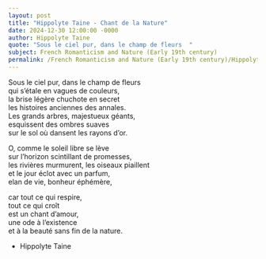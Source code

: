 ```yaml
---
layout: post
title: "Hippolyte Taine - Chant de la Nature"
date: 2024-12-30 12:00:00 -0000
author: Hippolyte Taine
quote: "Sous le ciel pur, dans le champ de fleurs  "
subject: French Romanticism and Nature (Early 19th century)
permalink: /French Romanticism and Nature (Early 19th century)/Hippolyte Taine/Hippolyte Taine - Chant de la Nature
---
```


Sous le ciel pur, dans le champ de fleurs  
qui s’étale en vagues de couleurs,  
la brise légère chuchote en secret  
les histoires anciennes des annales.  
Les grands arbres, majestueux géants,  
esquissent des ombres suaves  
sur le sol où dansent les rayons d’or.  

O, comme le soleil libre se lève  
sur l’horizon scintillant de promesses,  
les rivières murmurent, les oiseaux piaillent  
et le jour éclot avec un parfum,  
elan de vie, bonheur éphémère,  

car tout ce qui respire,  
 tout ce qui croît  
est un chant d’amour,  
une ode à l’existence  
et à la beauté sans fin de la nature.

- Hippolyte Taine
